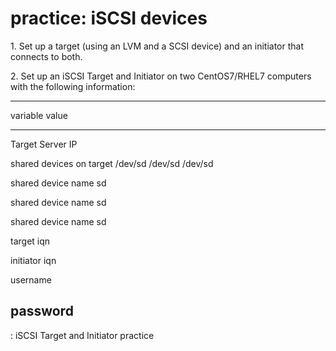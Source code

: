 # practice: iSCSI devices

1\. Set up a target (using an LVM and a SCSI device) and an initiator
that connects to both.

2\. Set up an iSCSI Target and Initiator on two CentOS7/RHEL7 computers
with the following information:

  ---------------------------------------------------------
  variable                     value
  ---------------------------- ----------------------------
  Target Server IP             

  shared devices on target     /dev/sd /dev/sd /dev/sd

  shared device name sd        

  shared device name sd        

  shared device name sd        

  target iqn                   

  initiator iqn                

  username                     

  password                     
  ---------------------------------------------------------

  : iSCSI Target and Initiator practice
